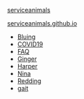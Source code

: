<link rel="prerender" href="https://serviceanimals.github.io/">

[serviceanimals](https://github.com/serviceanimals/serviceanimals.github.io/)

[serviceanimals.github.io](https://serviceanimals.github.io/)

   * [Bluing](https://serviceanimals.github.io/Bluing/)
   * [COVID19](https://serviceanimals.github.io/coronavirus/)
   * [FAQ](https://serviceanimals.github.io/FAQ/)
   * [Ginger](https://serviceanimals.github.io/Ginger/)
   * [Harper](https://serviceanimals.github.io/Harper/)
   * [Nina](https://serviceanimals.github.io/Nina/)
   * [Redding](https://serviceanimals.github.io/Redding/)
   * [gait](https://serviceanimals.github.io/gait/)
<!--
   * [COVID19](https://serviceanimals.github.io/coronavirus/)
   * [Buster](https://serviceanimals.github.io/Buster/)
   * [Lady](https://serviceanimals.github.io/Lady/)
   * [Gustav los veinte quatro](https://serviceanimals.github.io/Gustavlosveintequatro/)
   * [Gustav los veinte cinqo](https://serviceanimals.github.io/Gustavlosveintecinqo/)
   * [Trinket](https://serviceanimals.github.io/Trinket/)
 README.md EOF -->
